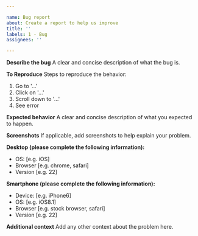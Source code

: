 ```yaml
---

name: Bug report
about: Create a report to help us improve
title: ''
labels: 1 - Bug
assignees: ''

---
```


**Describe the bug**
A clear and concise description of what the bug is.

**To Reproduce**
Steps to reproduce the behavior:

1.  Go to '…'
2.  Click on '…'
3.  Scroll down to '…'
4.  See error

**Expected behavior**
A clear and concise description of what you expected to happen.

**Screenshots**
If applicable, add screenshots to help explain your problem.

**Desktop (please complete the following information):**

- OS: [e.g. iOS]
- Browser [e.g. chrome, safari]
- Version [e.g. 22]

**Smartphone (please complete the following information):**

- Device: [e.g. iPhone6]
- OS: [e.g. iOS8.1]
- Browser [e.g. stock browser, safari]
- Version [e.g. 22]

**Additional context**
Add any other context about the problem here.
